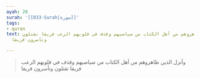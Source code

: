 ```yaml
---
ayah: 26
surah: '[[033-Surah|سورة]]'
tags:
- quran
text: وأنزل الذين ظاهروهم من أهل الكتاب من صياصيهم وقذف في قلوبهم الرعب فريقا تقتلون
  وتأسرون فريقا

---
```

> وأنزل الذين ظاهروهم من أهل الكتاب من صياصيهم وقذف في قلوبهم الرعب فريقا تقتلون وتأسرون فريقا
